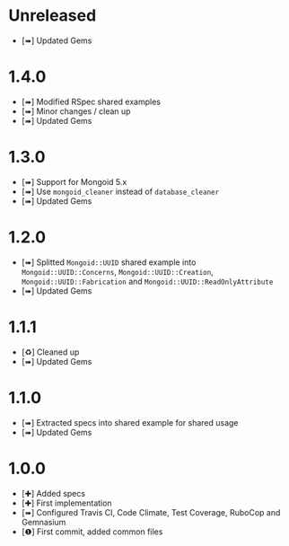 Unreleased
==========

* [➠] Updated Gems

1.4.0
=====

* [➠] Modified RSpec shared examples
* [➠] Minor changes / clean up
* [➠] Updated Gems

1.3.0
=====

* [➠] Support for Mongoid 5.x
* [➠] Use `mongoid_cleaner` instead of `database_cleaner`
* [➠] Updated Gems

1.2.0
=====

* [➠] Splitted `Mongoid::UUID` shared example into `Mongoid::UUID::Concerns`, `Mongoid::UUID::Creation`,
     `Mongoid::UUID::Fabrication` and `Mongoid::UUID::ReadOnlyAttribute`
* [➠] Updated Gems

1.1.1
=====

* [♻] Cleaned up
* [➠] Updated Gems

1.1.0
=====

* [➠] Extracted specs into shared example for shared usage
* [➠] Updated Gems

1.0.0
=====

* [✚] Added specs
* [✚] First implementation
* [➠] Configured Travis CI, Code Climate, Test Coverage, RuboCop and Gemnasium
* [❶] First commit, added common files